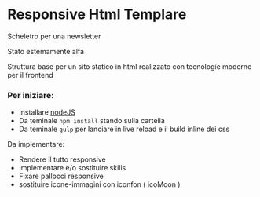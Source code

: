 # Responsive Html Templare
Scheletro per una newsletter

Stato estemamente alfa

Struttura base per un sito statico in html realizzato con tecnologie moderne per il frontend

### Per iniziare:
- Installare [nodeJS](http://nodejs.org/download/)
- Da teminale `npm install` stando sulla cartella
- Da teminale `gulp` per lanciare in live reload e il build inline dei css

Da implementare:
- Rendere il tutto responsive
- Implementare e/o sostituire skills
- Fixare pallocci responsive
- sostituire icone-immagini con iconfon ( icoMoon )
